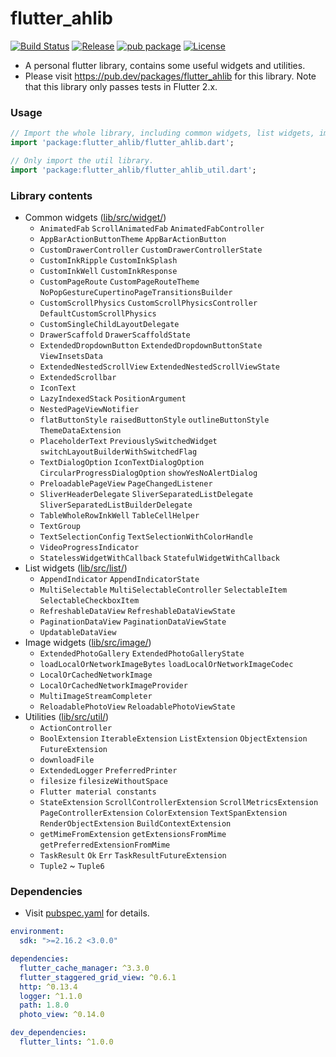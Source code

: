 # flutter_ahlib

[![Build Status](https://travis-ci.com/Aoi-hosizora/flutter_ahlib.svg?branch=master)](https://travis-ci.com/Aoi-hosizora/flutter_ahlib)
[![Release](https://img.shields.io/github/v/release/Aoi-hosizora/flutter_ahlib)](https://github.com/Aoi-hosizora/flutter_ahlib/releases)
[![pub package](https://img.shields.io/pub/v/flutter_ahlib.svg)](https://pub.dev/packages/flutter_ahlib)
[![License](https://img.shields.io/badge/license-mit-blue.svg)](./LICENSE)

+ A personal flutter library, contains some useful widgets and utilities.
+ Please visit https://pub.dev/packages/flutter_ahlib for this library. Note that this library only passes tests in Flutter 2.x.

### Usage

```dart
// Import the whole library, including common widgets, list widgets, image widgets and utilities.
import 'package:flutter_ahlib/flutter_ahlib.dart';

// Only import the util library.
import 'package:flutter_ahlib/flutter_ahlib_util.dart'; 
```

### Library contents

+ Common widgets ([lib/src/widget/](./lib/src/widget))
    + `AnimatedFab` `ScrollAnimatedFab` `AnimatedFabController`
    + `AppBarActionButtonTheme` `AppBarActionButton`
    + `CustomDrawerController` `CustomDrawerControllerState`
    + `CustomInkRipple` `CustomInkSplash`
    + `CustomInkWell` `CustomInkResponse`
    + `CustomPageRoute` `CustomPageRouteTheme` `NoPopGestureCupertinoPageTransitionsBuilder`
    + `CustomScrollPhysics` `CustomScrollPhysicsController` `DefaultCustomScrollPhysics`
    + `CustomSingleChildLayoutDelegate`
    + `DrawerScaffold` `DrawerScaffoldState`
    + `ExtendedDropdownButton` `ExtendedDropdownButtonState` `ViewInsetsData`
    + `ExtendedNestedScrollView` `ExtendedNestedScrollViewState`
    + `ExtendedScrollbar`
    + `IconText`
    + `LazyIndexedStack` `PositionArgument`
    + `NestedPageViewNotifier`
    + `flatButtonStyle` `raisedButtonStyle` `outlineButtonStyle` `ThemeDataExtension`
    + `PlaceholderText` `PreviouslySwitchedWidget` `switchLayoutBuilderWithSwitchedFlag`
    + `TextDialogOption` `IconTextDialogOption` `CircularProgressDialogOption` `showYesNoAlertDialog`
    + `PreloadablePageView` `PageChangedListener`
    + `SliverHeaderDelegate` `SliverSeparatedListDelegate` `SliverSeparatedListBuilderDelegate`
    + `TableWholeRowInkWell` `TableCellHelper`
    + `TextGroup`
    + `TextSelectionConfig` `TextSelectionWithColorHandle`
    + `VideoProgressIndicator`
    + `StatelessWidgetWithCallback` `StatefulWidgetWithCallback`
+ List widgets ([lib/src/list/](./lib/src/list))
    + `AppendIndicator` `AppendIndicatorState`
    + `MultiSelectable` `MultiSelectableController` `SelectableItem` `SelectableCheckboxItem`
    + `RefreshableDataView` `RefreshableDataViewState`
    + `PaginationDataView` `PaginationDataViewState`
    + `UpdatableDataView`
+ Image widgets ([lib/src/image/](./lib/src/image))
    + `ExtendedPhotoGallery` `ExtendedPhotoGalleryState`
    + `loadLocalOrNetworkImageBytes` `loadLocalOrNetworkImageCodec`
    + `LocalOrCachedNetworkImage`
    + `LocalOrCachedNetworkImageProvider`
    + `MultiImageStreamCompleter`
    + `ReloadablePhotoView` `ReloadablePhotoViewState`
+ Utilities ([lib/src/util/](./lib/src/util))
    + `ActionController`
    + `BoolExtension` `IterableExtension` `ListExtension` `ObjectExtension` `FutureExtension`
    + `downloadFile`
    + `ExtendedLogger` `PreferredPrinter`
    + `filesize` `filesizeWithoutSpace`
    + `Flutter material constants`
    + `StateExtension` `ScrollControllerExtension` `ScrollMetricsExtension` `PageControllerExtension` `ColorExtension` `TextSpanExtension` `RenderObjectExtension` `BuildContextExtension`
    + `getMimeFromExtension` `getExtensionsFromMime` `getPreferredExtensionFromMime`
    + `TaskResult` `Ok` `Err` `TaskResultFutureExtension`
    + `Tuple2` ~ `Tuple6`

### Dependencies

+ Visit [pubspec.yaml](./pubspec.yaml) for details.

```yaml
environment:
  sdk: ">=2.16.2 <3.0.0"

dependencies:
  flutter_cache_manager: ^3.3.0
  flutter_staggered_grid_view: ^0.6.1
  http: ^0.13.4
  logger: ^1.1.0
  path: 1.8.0
  photo_view: ^0.14.0

dev_dependencies:
  flutter_lints: ^1.0.0
```
